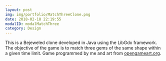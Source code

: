 ```yaml
---
layout: post
img: img/portfolio/MatchThreeClone.png
date: 2018-02-18 22:19:55
modalID: modalMatchThree
category: Design
---
```

This is a Bejeweled clone developed in Java using the LibGdx framework. The objective of the game is to match three gems of the same shape within a given time limit. Game programmed by me and art from <a href="http://www.opengameart.org">opengameart.org</a>.
